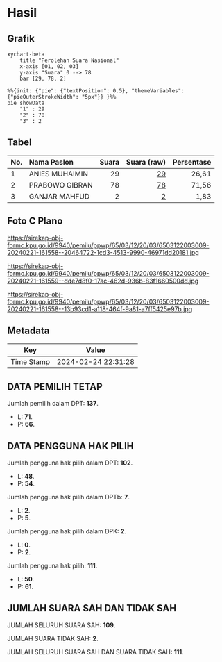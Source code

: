 # Hasil

## Grafik

```mermaid
xychart-beta
    title "Perolehan Suara Nasional"
    x-axis [01, 02, 03]
    y-axis "Suara" 0 --> 78
    bar [29, 78, 2]
```

```mermaid
%%{init: {"pie": {"textPosition": 0.5}, "themeVariables": {"pieOuterStrokeWidth": "5px"}} }%%
pie showData
    "1" : 29
    "2" : 78
    "3" : 2
```

## Tabel

| No. | Nama Paslon    | Suara | Suara (raw) | Persentase |
|:--- |:-------------- | -----:| -----------:| ----------:|
| 1   | ANIES MUHAIMIN | 29    | [29][p-1]   | 26,61      |
| 2   | PRABOWO GIBRAN | 78    | [78][p-2]   | 71,56      |
| 3   | GANJAR MAHFUD  | 2     | [2][p-3]    | 1,83       |


[p-1]: https://github.com/gigit-pemilu/pemilu-2024/blob/main/pilpres/hitung-suara/sub/65-kalimantan-utara/sub/03-nunukan/sub/12-sebatik-tengah/sub/2003-aji-kuning/sub/009-tps/sub/paslon-1.txt
[p-2]: https://github.com/gigit-pemilu/pemilu-2024/blob/main/pilpres/hitung-suara/sub/65-kalimantan-utara/sub/03-nunukan/sub/12-sebatik-tengah/sub/2003-aji-kuning/sub/009-tps/sub/paslon-2.txt
[p-3]: https://github.com/gigit-pemilu/pemilu-2024/blob/main/pilpres/hitung-suara/sub/65-kalimantan-utara/sub/03-nunukan/sub/12-sebatik-tengah/sub/2003-aji-kuning/sub/009-tps/sub/paslon-3.txt

## Foto C Plano

https://sirekap-obj-formc.kpu.go.id/9940/pemilu/ppwp/65/03/12/20/03/6503122003009-20240221-161558--20464722-1cd3-4513-9990-46971dd20181.jpg

https://sirekap-obj-formc.kpu.go.id/9940/pemilu/ppwp/65/03/12/20/03/6503122003009-20240221-161559--dde7d8f0-17ac-462d-936b-83f1660500dd.jpg

https://sirekap-obj-formc.kpu.go.id/9940/pemilu/ppwp/65/03/12/20/03/6503122003009-20240221-161558--13b93cd1-a118-464f-9a81-a7ff5425e97b.jpg


## Metadata

| Key        | Value               |
| ---------- | ------------------- |
| Time Stamp | 2024-02-24 22:31:28 |


## DATA PEMILIH TETAP

Jumlah pemilih dalam DPT: **137**.
 * L: **71**.
 * P: **66**.

## DATA PENGGUNA HAK PILIH

Jumlah pengguna hak pilih dalam DPT: **102**.
 * L: **48**.
 * P: **54**.

Jumlah pengguna hak pilih dalam DPTb: **7**.
 * L: **2**.
 * P: **5**.

Jumlah pengguna hak pilih dalam DPK: **2**.
 * L: **0**.
 * P: **2**.

Jumlah pengguna hak pilih: **111**.
 * L: **50**.
 * P: **61**.

## JUMLAH SUARA SAH DAN TIDAK SAH

JUMLAH SELURUH SUARA SAH: **109**.

JUMLAH SUARA TIDAK SAH: **2**.

JUMLAH SELURUH SUARA SAH DAN SUARA TIDAK SAH: **111**.


